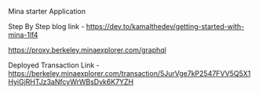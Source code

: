 Mina starter Application

Step By Step blog link - https://dev.to/kamalthedev/getting-started-with-mina-1lf4

https://proxy.berkeley.minaexplorer.com/graphql

Deployed Transaction Link - https://berkeley.minaexplorer.com/transaction/5JurVge7kP2547FVV5Q5X1HyiGjRHTJz3aNfcyWrWBsDvk6K7YZH